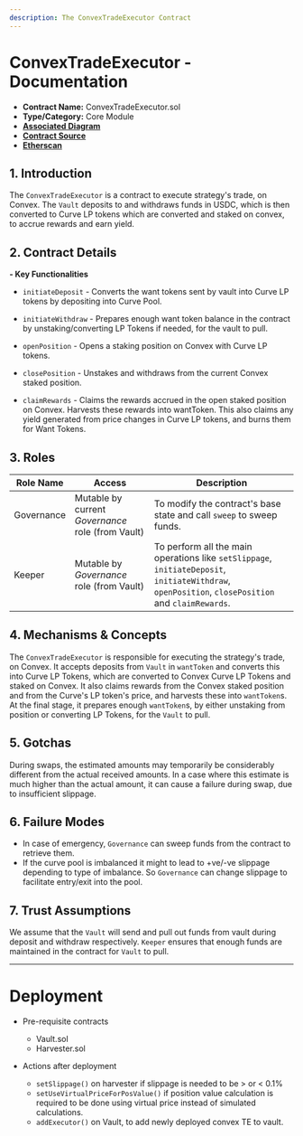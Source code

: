 ```yaml
---
description: The ConvexTradeExecutor Contract
---
```


# ConvexTradeExecutor - Documentation

- **Contract Name:** ConvexTradeExecutor.sol
- **Type/Category:** Core Module
- [**Associated Diagram**]()
- [**Contract Source**](../contracts/ConvexTradeExecutor.sol)
- [**Etherscan**](https://etherscan.io/address/0x3167b932336b029bBFE1964E435889FA8e595738)

## 1. Introduction

The `ConvexTradeExecutor` is a contract to execute strategy's trade, on Convex. The `Vault` deposits to and withdraws funds in USDC, which is then converted to Curve LP tokens which are converted and staked on convex, to accrue rewards and earn yield.

## 2. Contract Details

**- Key Functionalities**

- `initiateDeposit` - Converts the want tokens sent by vault into Curve LP tokens by depositing into Curve Pool.

- `initiateWithdraw` - Prepares enough want token balance in the contract by unstaking/converting LP Tokens if needed, for the vault to pull.

- `openPosition` - Opens a staking position on Convex with Curve LP tokens.

- `closePosition` - Unstakes and withdraws from the current Convex staked position.

- `claimRewards` - Claims the rewards accrued in the open staked position on Convex. Harvests these rewards into wantToken. This also claims any yield generated from price changes in Curve LP tokens, and burns them for Want Tokens.

## 3. Roles

| Role Name  | Access                                            | Description                                                                                                                                       |
| ---------- | ------------------------------------------------- | ------------------------------------------------------------------------------------------------------------------------------------------------- |
| Governance | Mutable by current _Governance_ role (from Vault) | To modify the contract's base state and call `sweep` to sweep funds.                                                                              |
| Keeper     | Mutable by _Governance_ role (from Vault)         | To perform all the main operations like `setSlippage`, `initiateDeposit`, `initiateWithdraw`, `openPosition`, `closePosition` and `claimRewards`. |

## 4. Mechanisms & Concepts

The `ConvexTradeExecutor` is responsible for executing the strategy's trade, on Convex. It accepts deposits from `Vault` in `wantToken` and converts this into Curve LP Tokens, which are converted to Convex Curve LP Tokens and staked on Convex. It also claims rewards from the Convex staked position and from the Curve's LP token's price, and harvests these into `wantToken`s. At the final stage, it prepares enough `wantToken`s, by either unstaking from position or converting LP Tokens, for the `Vault` to pull.

## 5. Gotchas

During swaps, the estimated amounts may temporarily be considerably different from the actual received amounts. In a case where this estimate is much higher than the actual amount, it can cause a failure during swap, due to insufficient slippage.

## 6. Failure Modes

- In case of emergency, `Governance` can sweep funds from the contract to retrieve them.
- If the curve pool is imbalanced it might to lead to +ve/-ve slippage depending to type of imbalance. So `Governance` can change slippage to facilitate entry/exit into the pool.

## 7. Trust Assumptions

We assume that the `Vault` will send and pull out funds from vault during deposit and withdraw respectively. `Keeper` ensures that enough funds are maintained in the contract for `Vault` to pull.

---

# Deployment

- Pre-requisite contracts

  - Vault.sol
  - Harvester.sol

- Actions after deployment
  - `setSlippage()` on harvester if slippage is needed to be > or < 0.1%
  - `setUseVirtualPriceForPosValue()` if position value calculation is required to be done using virtual price instead of simulated calculations.
  - `addExecutor()` on Vault, to add newly deployed convex TE to vault.
